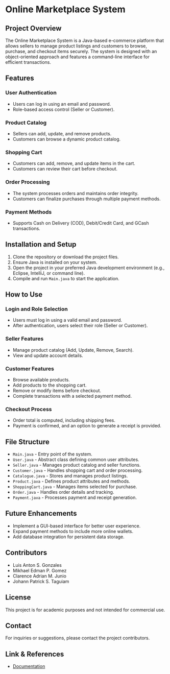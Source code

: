 # Online Marketplace System

## Project Overview
The Online Marketplace System is a Java-based e-commerce platform that allows sellers to manage product listings and customers to browse, purchase, and checkout items securely. The system is designed with an object-oriented approach and features a command-line interface for efficient transactions.

## Features
### User Authentication
- Users can log in using an email and password.
- Role-based access control (Seller or Customer).

### Product Catalog
- Sellers can add, update, and remove products.
- Customers can browse a dynamic product catalog.

### Shopping Cart
- Customers can add, remove, and update items in the cart.
- Customers can review their cart before checkout.

### Order Processing
- The system processes orders and maintains order integrity.
- Customers can finalize purchases through multiple payment methods.

### Payment Methods
- Supports Cash on Delivery (COD), Debit/Credit Card, and GCash transactions.

## Installation and Setup
1. Clone the repository or download the project files.
2. Ensure Java is installed on your system.
3. Open the project in your preferred Java development environment (e.g., Eclipse, IntelliJ, or command line).
4. Compile and run `Main.java` to start the application.

## How to Use
### Login and Role Selection
- Users must log in using a valid email and password.
- After authentication, users select their role (Seller or Customer).

### Seller Features
- Manage product catalog (Add, Update, Remove, Search).
- View and update account details.

### Customer Features
- Browse available products.
- Add products to the shopping cart.
- Remove or modify items before checkout.
- Complete transactions with a selected payment method.

### Checkout Process
- Order total is computed, including shipping fees.
- Payment is confirmed, and an option to generate a receipt is provided.

## File Structure
- `Main.java` - Entry point of the system.
- `User.java` - Abstract class defining common user attributes.
- `Seller.java` - Manages product catalog and seller functions.
- `Customer.java` - Handles shopping cart and order processing.
- `Catalogue.java` - Stores and manages product listings.
- `Product.java` - Defines product attributes and methods.
- `ShoppingCart.java` - Manages items selected for purchase.
- `Order.java` - Handles order details and tracking.
- `Payment.java` - Processes payment and receipt generation.

## Future Enhancements
- Implement a GUI-based interface for better user experience.
- Expand payment methods to include more online wallets.
- Add database integration for persistent data storage.

## Contributors
- Luis Anton S. Gonzales
- Mikhael Edman P. Gomez
- Clarence Adrian M. Junio
- Johann Patrick S. Taguiam

## License
This project is for academic purposes and not intended for commercial use.

## Contact
For inquiries or suggestions, please contact the project contributors.

## Link & References
- [Documentation](https://docs.google.com/document/d/1YyMaBH3jv1cHICCrNv3u8prOoUobIJWI/edit?usp=sharing&ouid=116709682777897150867&rtpof=true&sd=true)


